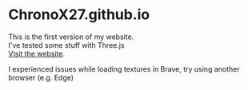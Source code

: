 # ChronoX27.github.io
This is the first version of my website. <br>
I've tested some stuff with Three.js <br>
<a href="https://chronox27.github.io">Visit the website</a>.

I experienced issues while loading textures in Brave, try using another browser (e.g. Edge) 
